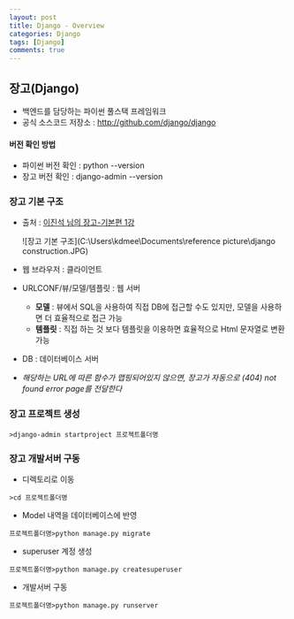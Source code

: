 ```yaml
---
layout: post
title: Django - Overview
categories: Django
tags: [Django]
comments: true
---
```


## 장고(Django)

- 백엔드를 담당하는 파이썬 풀스택 프레임워크
- 공식 소스코드 저장소 : http://github.com/django/django



#### 버전 확인 방법

- 파이썬 버전 확인 : python --version
- 장고 버전 확인 : django-admin --version



### 장고 기본 구조

- 출처 : [이진석 님의 장고-기본편 1강](https://nomade.kr/vod/django/53/)

  ![장고 기본 구조](C:\Users\kdmee\Documents\reference picture\django construction.JPG)



- 웹 브라우저 : 클라이언트
- URLCONF/뷰/모델/템플릿 : 웹 서버
  - **모델** : 뷰에서 SQL을 사용하여 직접 DB에 접근할 수도 있지만, 모델을 사용하면 더 효율적으로 접근 가능
  - **템플릿** : 직접 하는 것 보다 템플릿을 이용하면 효율적으로 Html 문자열로 변환 가능 
- DB : 데이터베이스 서버
- *해당하는 URL에 따른 함수가 맵핑되어있지 않으면, 장고가 자동으로 (404) not found error page를 전달한다*



### 장고 프로젝트 생성

```
>django-admin startproject 프로젝트폴더명
```



### 장고 개발서버 구동

- 디렉토리로 이동

```
>cd 프로젝트폴더명
```

- Model 내역을 데이터베이스에 반영

```
프로젝트폴더명>python manage.py migrate
```

- superuser 계정 생성

```
프로젝트폴더명>python manage.py createsuperuser
```

- 개발서버 구동

```
프로젝트폴더명>python manage.py runserver
```

